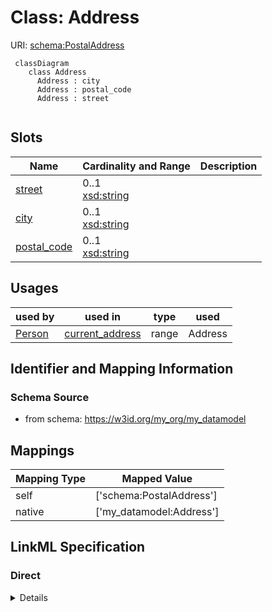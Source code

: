 # Class: Address




URI: [schema:PostalAddress](http://schema.org/PostalAddress)




```mermaid
 classDiagram
    class Address
      Address : city
      Address : postal_code
      Address : street
      
```




<!-- no inheritance hierarchy -->


## Slots

| Name | Cardinality and Range  | Description  |
| ---  | ---  | --- |
| [street](street.md) | 0..1 <br/> [xsd:string](http://www.w3.org/2001/XMLSchema#string)  |   |
| [city](city.md) | 0..1 <br/> [xsd:string](http://www.w3.org/2001/XMLSchema#string)  |   |
| [postal_code](postal_code.md) | 0..1 <br/> [xsd:string](http://www.w3.org/2001/XMLSchema#string)  |   |


## Usages


| used by | used in | type | used |
| ---  | --- | --- | --- |
| [Person](Person.md) | [current_address](current_address.md) | range | Address |



## Identifier and Mapping Information







### Schema Source


* from schema: https://w3id.org/my_org/my_datamodel







## Mappings

| Mapping Type | Mapped Value |
| ---  | ---  |
| self | ['schema:PostalAddress'] |
| native | ['my_datamodel:Address'] |


## LinkML Specification

<!-- TODO: investigate https://stackoverflow.com/questions/37606292/how-to-create-tabbed-code-blocks-in-mkdocs-or-sphinx -->

### Direct

<details>
```yaml
name: Address
from_schema: https://w3id.org/my_org/my_datamodel
rank: 1000
slots:
- street
- city
- postal_code
class_uri: schema:PostalAddress

```
</details>

### Induced

<details>
```yaml
name: Address
from_schema: https://w3id.org/my_org/my_datamodel
rank: 1000
attributes:
  street:
    name: street
    from_schema: https://w3id.org/my_org/my_datamodel
    rank: 1000
    alias: street
    owner: Address
    domain_of:
    - Address
    range: string
  city:
    name: city
    from_schema: https://w3id.org/my_org/my_datamodel
    rank: 1000
    alias: city
    owner: Address
    domain_of:
    - Address
    range: string
  postal_code:
    name: postal_code
    from_schema: https://w3id.org/my_org/my_datamodel
    rank: 1000
    alias: postal_code
    owner: Address
    domain_of:
    - Address
    range: string
class_uri: schema:PostalAddress

```
</details>